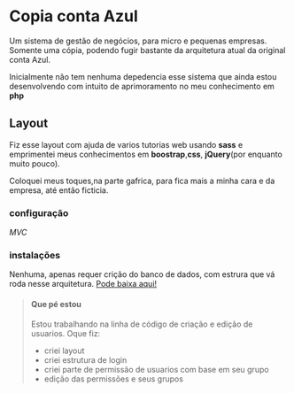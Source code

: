 # Copia conta Azul

Um sistema de gestão de negócios, para micro e pequenas empresas.
Somente uma cópia, podendo fugir bastante da arquitetura atual da original conta Azul.

Inicialmente não tem nenhuma depedencia esse sistema que ainda estou desenvolvendo com intuito de aprimoramento no meu conhecimento em **php**

## Layout 

Fiz esse layout com ajuda de varios tutorias web usando **sass** e emprimentei meus conhecimentos em **boostrap**,**css**, **jQuery**(por enquanto muito pouco). 

Coloquei meus toques,na parte gafrica, para fica mais a minha cara e da empresa, até então ficticia. 

### configuração 

*MVC*

### instalações 

Nenhuma, apenas requer crição do banco de dados, com estrura que vá roda nesse arquitetura.
[Pode baixa aqui!](https://mega.nz/file/ldR12KgD#_CzSWbzdMWVvFEsrSU9vuwT2Gc3zDCJoVN0FHWlMGSE)

>#### Que pé estou 
>
>Estou trabalhando na linha de código de criação e edição de usuarios.
>Oque fiz:
>* criei layout 
>* criei estrutura de login
>* criei parte de permissão de usuarios com base em seu grupo
>* edição das permissões e seus grupos
